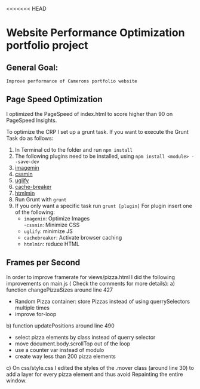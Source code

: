 <<<<<<< HEAD
# Website Performance Optimization portfolio project
## General Goal:
	Improve performance of Camerons portfolio website

## Page Speed Optimization
I optimized the PageSpeed of index.html to score higher than 90 on PageSpeed Insights.

To optimize the CRP I set up a grunt task. If you want to execute the Grunt Task do as follows:
1. In Terminal cd to the folder and run `npm install`
2. The following plugins need to be installed,
using `npm install <module> --save-dev`
1. [imagemin](https://www.npmjs.com/package/grunt-contrib-imagemin)
2. [cssmin](https://www.npmjs.com/package/grunt-contrib-cssmin)
3. [uglify](https://www.npmjs.com/package/grunt-contrib-uglify)
4. [cache-breaker](https://www.npmjs.com/package/grunt-cache-breaker)
5. [htmlmin](https://www.npmjs.com/package/grunt-contrib-htmlmin)
3. Run Grunt with `grunt`
4. If you only want a specific task run `grunt [plugin]`
	For plugin insert one of the following:
	- `imagemin`: Optimize Images		
	-`cssmin`: Minimize CSS
	- `uglify`: minimize JS
	- `cachebreaker`: Activate browser caching
	- `htmlmin`: reduce HTML

## Frames per Second

In order to improve framerate for views/pizza.html I did the following improvements on main.js ( Check the comments for more details):
a) function changePizzaSizes around line 427
-  Random Pizza container: store Pizzas instead of using querrySelectors multiple times
-  improve for-loop

b) function updatePositions around line 490
- select pizza elements by class instead of querry selector
- move document.body.scrollTop out of the loop
- use a counter var instead of modulo
- create way less than 200 pizza elements

c) On css/style.css I edited the styles of the .mover class (around line 30) to add a layer for every pizza element and thus avoid Repainting the entire window.